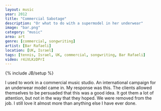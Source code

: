 ```yaml
---
layout: music
year: 2012
title: "Commercial Sabotage"
description: "Or what to do with a supermodel in her underwear"
image: "bar.png"
category: "music"
area: art
genre: [commercial, songwriting]
artist: [Bar Rafaeli]
location: [UK, Israel]
tags: [tennis, Israel, UK, commercial, songwriting, Bar Rafaeli]
video: r4iVLKzDPrI
---
```

{% include JB/setup %}

I used to work in a commercial music studio. An international campaign for an underwear model came in. My response was this. The clients allowed themselves to be persuaded that this was a good idea. It got them a lot of attention, but not in the way that they hoped. We were removed from the job. I still love it almost more than anything else I have ever done.